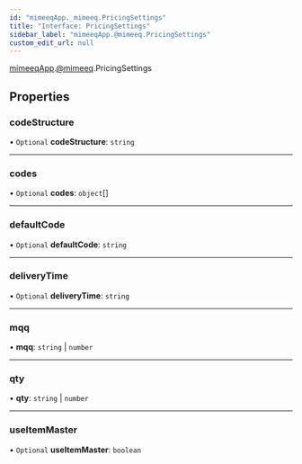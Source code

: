```yaml
---
id: "mimeeqApp._mimeeq.PricingSettings"
title: "Interface: PricingSettings"
sidebar_label: "mimeeqApp.@mimeeq.PricingSettings"
custom_edit_url: null
---
```


[mimeeqApp](../modules/mimeeqApp.md).[@mimeeq](../namespaces/mimeeqApp._mimeeq.md).PricingSettings

## Properties

### codeStructure

• `Optional` **codeStructure**: `string`

___

### codes

• `Optional` **codes**: `object`[]

___

### defaultCode

• `Optional` **defaultCode**: `string`

___

### deliveryTime

• `Optional` **deliveryTime**: `string`

___

### mqq

• **mqq**: `string` \| `number`

___

### qty

• **qty**: `string` \| `number`

___

### useItemMaster

• `Optional` **useItemMaster**: `boolean`
